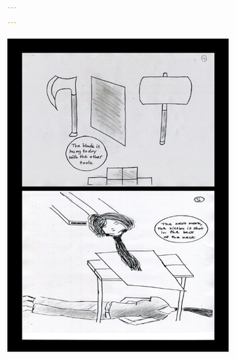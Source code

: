 ```yaml
---

---
```

##
![image](https://raw.githubusercontent.com/LWFlouisa/uploadedfairyalt/master/pages/page2.png)
